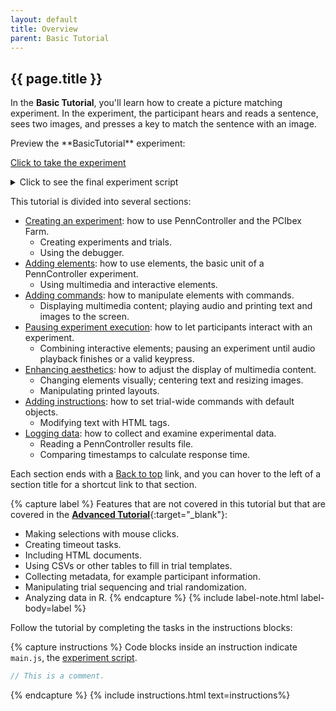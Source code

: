 ```yaml
---
layout: default
title: Overview
parent: Basic Tutorial
---
```


## {{ page.title }}

In the **Basic Tutorial**, you'll learn how to create a picture matching experiment. In the experiment, the participant hears and reads a sentence, sees two images, and presses a key to match the sentence with an image.

<div class="border-grey-dk-000 px-4 pb-4" markdown="1">
Preview the **BasicTutorial** experiment:

<p class="text-delta collapsible-block">
  <a href="https://expt.pcibex.net/ibexexps/angelicapan/BasicTutorial/experiment.html" target="_blank">Click to take the experiment</a>
</p> 

<details markdown="block">
<summary class="text-delta collapsible-block">Click to see the final experiment script</summary>
<pre><code class="language-javascript"> 
// This is the BasicTutorial experiment.
// Type code below this line.

// Remove command prefix
PennController.ResetPrefix(null)

// Turn off debugger
DebugOff()

// Instructions
newTrial("instructions",
    defaultText
        .center()
        .print()
    ,
    newText("instructions-1", "&lt;p&gt;Welcome!&lt;/p&gt;")
    ,
    newText("instructions-2", "&lt;p&gt;In this experiment, you will match a sentence with an image. You will hear and read a sentence, and see two images.&lt;/p&gt;")
    ,
    newText("instructions-3", "Press the &lt;b&gt;F&lt;/b&gt; key if the sentence matches the image on the left.")
    ,
    newText("instructions-4", "Press the &lt;b&gt;J&lt;/b&gt; key if the sentence matches the image on the right.")
    ,
    newText("instructions-5", "&lt;p&gt;Click the Spacebar to start the experiment.&lt;/p&gt;")
    ,
    newKey("wait", " ")
        .wait()
)

// Experimental trial
newTrial("experimental-trial",
    newAudio("fish-audio", "2fishRoundTank.mp3")
        .play()
    ,
    newText("fish-sentence", "The fish swim in a tank which is perfectly round.")
        .center()
        .unfold(2676)
    ,
    newImage("fish-round", "2fishRoundTank.png")
        .size(200, 200)
    ,
    newImage("fish-square", "1fishSquareTank.png")
        .size(200, 200)
    ,
   	newCanvas("side-by-side", 450,200)
        .add(  0, 0, getImage("fish-round"))
        .add(250, 0, getImage("fish-square"))
        .center()
        .print()
    ,
    newKey("keypress", "FJ")
        .wait()
        .log()
    ,
    getAudio("fish-audio")
        .wait("first")
)
</code></pre>
</details>
</div>

This tutorial is divided into several sections:

+ [Creating an experiment](#creating-an-experiment): how to use PennController and the PCIbex Farm.
  + Creating experiments and trials.
  + Using the debugger.
+ [Adding elements](#adding-elements): how to use elements, the basic unit of a PennController experiment.
  + Using multimedia and interactive elements.
+ [Adding commands](#adding-commands): how to manipulate elements with commands.
  + Displaying multimedia content; playing audio and printing text and images to the screen.
+ [Pausing experiment execution](#pausing-experiment-execution): how to let participants interact with an experiment.
  + Combining interactive elements; pausing an experiment until audio playback finishes or a valid keypress.
+ [Enhancing aesthetics](#enhancing-aesthetics): how to adjust the display of multimedia content.
  + Changing elements visually; centering text and resizing images.
  + Manipulating printed layouts.
+ [Adding instructions](#adding-instructions): how to set trial-wide commands with default objects.
  + Modifying text with HTML tags.
+ [Logging data](#logging-data): how to collect and examine experimental data.
  + Reading a PennController results file.
  + Comparing timestamps to calculate response time.

Each section ends with a <span class="text-delta"><a href="#">Back to top</a></span> link, and you can hover to the left of a section title for a shortcut link to that section.

{% capture label %}
Features that are not covered in this tutorial but that are covered in the [**Advanced Tutorial**]({{site.baseurl}}/docs/advanced-tutorial){:target="_blank"}:

+ Making selections with mouse clicks.
+ Creating timeout tasks.
+ Including HTML documents.
+ Using CSVs or other tables to fill in trial templates.
+ Collecting metadata, for example participant information.
+ Manipulating trial sequencing and trial randomization.
+ Analyzing data in R.
{% endcapture %}
{% include label-note.html label-body=label %}

Follow the tutorial by completing the tasks in the <span class="label label-purple">instructions</span> blocks:

{% capture instructions %}
Code blocks inside an instruction indicate `main.js`, the [experiment script](#editing-an-experiment).

```javascript
// This is a comment.
```
{% endcapture %}
{% include instructions.html text=instructions%}
